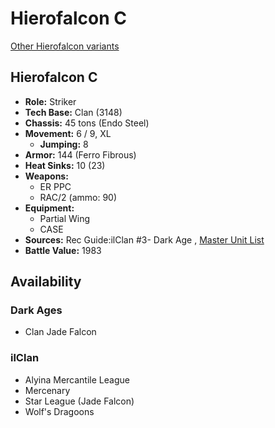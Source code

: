 # Hierofalcon C 

[Other Hierofalcon variants](../hierofalcon.md) 

## Hierofalcon C 

- **Role:** Striker 
- **Tech Base:** Clan (3148) 
- **Chassis:** 45 tons (Endo Steel) 
- **Movement:** 6 / 9, XL 
  - **Jumping:** 8 
- **Armor:** 144 (Ferro Fibrous) 
- **Heat Sinks:** 10 (23) 
- **Weapons:** 
  - ER PPC 
  - RAC/2 (ammo: 90) 
- **Equipment:** 
  - Partial Wing 
  - CASE 
- **Sources:** Rec Guide:ilClan #3- Dark Age , [Master Unit List](http://masterunitlist.info/Unit/Details/7487) 
- **Battle Value:** 1983 

## Availability 

### Dark Ages 

- Clan Jade Falcon 

### ilClan 

- Alyina Mercantile League 
- Mercenary 
- Star League (Jade Falcon) 
- Wolf's Dragoons 

